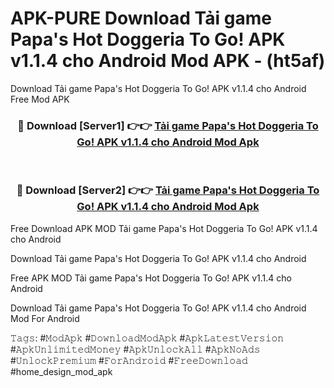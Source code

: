 # APK-PURE Download Tải game Papa's Hot Doggeria To Go! APK v1.1.4 cho Android Mod APK - (ht5af)
Download Tải game Papa's Hot Doggeria To Go! APK v1.1.4 cho Android Free Mod APK

<div align="center">
<h3>🔴 Download [Server1] 👉👉 <a href="https://apk-comot.site?title=Tải_game_Papa's_Hot_Doggeria_To_Go!_APK_v1.1.4_cho_Android">Tải game Papa's Hot Doggeria To Go! APK v1.1.4 cho Android Mod Apk</a></h3><br>

<h3>🔴 Download [Server2] 👉👉 <a href="https://apk-comot.site?title=Tải_game_Papa's_Hot_Doggeria_To_Go!_APK_v1.1.4_cho_Android">Tải game Papa's Hot Doggeria To Go! APK v1.1.4 cho Android Mod Apk</a></h3>
</div>


Free Download APK MOD Tải game Papa's Hot Doggeria To Go! APK v1.1.4 cho Android

Download Tải game Papa's Hot Doggeria To Go! APK v1.1.4 cho Android 

Free APK MOD Tải game Papa's Hot Doggeria To Go! APK v1.1.4 cho Android 

Download Tải game Papa's Hot Doggeria To Go! APK v1.1.4 cho Android Mod For Android

𝚃𝚊𝚐𝚜: #𝙼𝚘𝚍𝙰𝚙𝚔 #𝙳𝚘𝚠𝚗𝚕𝚘𝚊𝚍𝙼𝚘𝚍𝙰𝚙𝚔 #𝙰𝚙𝚔𝙻𝚊𝚝𝚎𝚜𝚝𝚅𝚎𝚛𝚜𝚒𝚘𝚗 #𝙰𝚙𝚔𝚄𝚗𝚕𝚒𝚖𝚒𝚝𝚎𝚍𝙼𝚘𝚗𝚎𝚢 #𝙰𝚙𝚔𝚄𝚗𝚕𝚘𝚌𝚔𝙰𝚕𝚕 #𝙰𝚙𝚔𝙽𝚘𝙰𝚍𝚜 #𝚄𝚗𝚕𝚘𝚌𝚔𝙿𝚛𝚎𝚖𝚒𝚞𝚖 #𝙵𝚘𝚛𝙰𝚗𝚍𝚛𝚘𝚒𝚍 #𝙵𝚛𝚎𝚎𝙳𝚘𝚠𝚗𝚕𝚘𝚊𝚍 #home_design_mod_apk